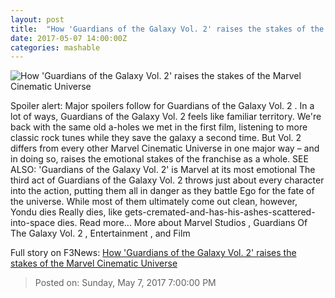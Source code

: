 ```yaml
---
layout: post
title:  "How 'Guardians of the Galaxy Vol. 2' raises the stakes of the Marvel Cinematic Universe"
date: 2017-05-07 14:00:00Z
categories: mashable
---
```


![How 'Guardians of the Galaxy Vol. 2' raises the stakes of the Marvel Cinematic Universe](http://i.amz.mshcdn.com/vhC4FOcA2V1zK6YtTyCesWmyAKA=/1200x630/2017%2F05%2F07%2F26%2Fad0cfaed232549df9213d3fd77f6db19.8bf5e.jpg)

Spoiler alert: Major spoilers follow for Guardians of the Galaxy Vol. 2 . In a lot of ways, Guardians of the Galaxy Vol. 2 feels like familiar territory. We're back with the same old a-holes we met in the first film, listening to more classic rock tunes while they save the galaxy a second time. But Vol. 2 differs from every other Marvel Cinematic Universe in one major way – and in doing so, raises the emotional stakes of the franchise as a whole. SEE ALSO: 'Guardians of the Galaxy Vol. 2' is Marvel at its most emotional The third act of Guardians of the Galaxy Vol. 2 throws just about every character into the action, putting them all in danger as they battle Ego for the fate of the universe. While most of them ultimately come out clean, however, Yondu dies Really dies, like gets-cremated-and-has-his-ashes-scattered-into-space dies. Read more... More about Marvel Studios , Guardians Of The Galaxy Vol. 2 , Entertainment , and Film


Full story on F3News: [How 'Guardians of the Galaxy Vol. 2' raises the stakes of the Marvel Cinematic Universe](http://www.f3nws.com/n/xaypEF)

> Posted on: Sunday, May 7, 2017 7:00:00 PM
